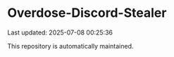 # Overdose-Discord-Stealer

Last updated: 2025-07-08 00:25:36

This repository is automatically maintained.
